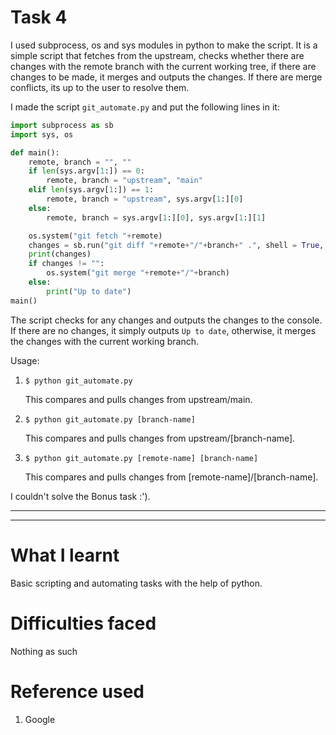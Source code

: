 # Task 4
I used subprocess, os and sys modules in python to make the script. It is a simple script that fetches from the upstream, checks whether there are changes with the remote branch with the current working tree, if there are changes to be made, it merges and outputs the changes. If there are merge conflicts, its up to the user to resolve them.

I made the script `git_automate.py` and put the following lines in it:
```python
import subprocess as sb
import sys, os

def main():
	remote, branch = "", ""
	if len(sys.argv[1:]) == 0:
		remote, branch = "upstream", "main"
	elif len(sys.argv[1:]) == 1:
		remote, branch = "upstream", sys.argv[1:][0]
	else:
		remote, branch = sys.argv[1:][0], sys.argv[1:][1]

	os.system("git fetch "+remote)
	changes = sb.run("git diff "+remote+"/"+branch+" .", shell = True, capture_output = True).stdout.decode("utf-8")
	print(changes)
	if changes != "":
		os.system("git merge "+remote+"/"+branch)
	else:
		print("Up to date")
main()
```

The script checks for any changes and outputs the changes to the console. If there are no changes, it simply outputs `Up to date`, otherwise, it merges the changes with the current working branch.

Usage:
1. `$ python git_automate.py`
    
    This compares and pulls changes from upstream/main.
2. `$ python git_automate.py [branch-name]`

    This compares and pulls changes from upstream/[branch-name].
3. `$ python git_automate.py [remote-name] [branch-name]`

    This compares and pulls changes from [remote-name]/[branch-name].

I couldn't solve the Bonus task :').

---
---

# What I learnt
Basic scripting and automating tasks with the help of python.

# Difficulties faced
Nothing as such

# Reference used
1. Google